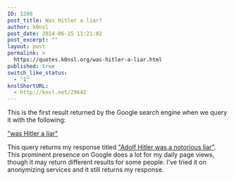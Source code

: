```yaml
---
ID: 1208
post_title: Was Hitler a liar?
author: k0nsl
post_date: 2014-06-15 11:21:02
post_excerpt: ""
layout: post
permalink: >
  https://quotes.k0nsl.org/was-hitler-a-liar.html
published: true
switch_like_status:
  - "1"
knslShortURL:
  - http://knsl.net/29642
---
```

This is the first result returned by the Google search engine when we query it with the following:

<a href="https://www.google.de/search?q=was%20hitler%20a%20liar" target="_blank">"was Hitler a liar"</a>

This query returns my response titled <a href="https://k0nsl.org/blog/responses/adolf-hitler-notorious-lia/" target="_blank">"Adolf Hitler was a notorious liar"</a>. This prominent presence on Google does a lot for my daily page views, though it may return different results for some people. I've tried it on anonymizing services and it still returns my response.